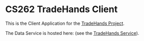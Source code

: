 # CS262 TradeHands Client

This is the Client Application for the [TradeHands Project](https://github.com/CS262-TradeHands/Project).

The Data Service is hosted here: (see the [TradeHands Service](https://github.com/CS262-TradeHands/Service)).
